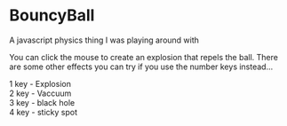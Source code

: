 BouncyBall
==========

A javascript physics thing I was playing around with

You can click the mouse to create an explosion that repels the ball.  There are some other effects you can try if you use the number keys instead...

1 key - Explosion  
2 key - Vaccuum  
3 key - black hole  
4 key - sticky spot  
